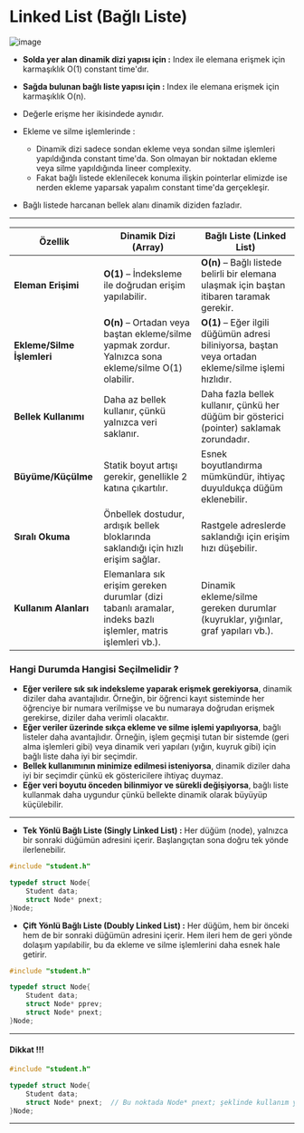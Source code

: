 # Linked List (Bağlı Liste)

![image](https://github.com/user-attachments/assets/a84e8d66-5658-44a9-8569-800205d9dd27)


* **Solda yer alan dinamik dizi yapısı için :** Index ile elemana erişmek için karmaşıklık O(1) constant time'dır.
* **Sağda bulunan bağlı liste yapısı için :** Index ile elemana erişmek için karmaşıklık O(n).

* Değerle erişme her ikisindede aynıdır.
* Ekleme ve silme işlemlerinde :
  * Dinamik dizi sadece sondan ekleme veya sondan silme işlemleri yapıldığında constant time'da. Son olmayan bir noktadan ekleme veya silme yapıldığında lineer complexity.
  * Fakat bağlı listede eklenilecek konuma ilişkin pointerlar elimizde ise nerden ekleme yaparsak yapalım constant time'da gerçekleşir.
* Bağlı listede harcanan bellek alanı dinamik diziden fazladır.

-----------------------------------------------------------------------------------------------------------------------------------------------------

| **Özellik**          | **Dinamik Dizi (Array)** | **Bağlı Liste (Linked List)** |
|----------------------|------------------------|------------------------------|
| **Eleman Erişimi**   | **O(1)** – İndeksleme ile doğrudan erişim yapılabilir. | **O(n)** – Bağlı listede belirli bir elemana ulaşmak için baştan itibaren taramak gerekir. |
| **Ekleme/Silme İşlemleri** | **O(n)** – Ortadan veya baştan ekleme/silme yapmak zordur. Yalnızca sona ekleme/silme O(1) olabilir. | **O(1)** – Eğer ilgili düğümün adresi biliniyorsa, baştan veya ortadan ekleme/silme işlemi hızlıdır. |
| **Bellek Kullanımı** | Daha az bellek kullanır, çünkü yalnızca veri saklanır. | Daha fazla bellek kullanır, çünkü her düğüm bir gösterici (pointer) saklamak zorundadır. |
| **Büyüme/Küçülme** | Statik boyut artışı gerekir, genellikle 2 katına çıkartılır. | Esnek boyutlandırma mümkündür, ihtiyaç duyuldukça düğüm eklenebilir. |
| **Sıralı Okuma** | Önbellek dostudur, ardışık bellek bloklarında saklandığı için hızlı erişim sağlar. | Rastgele adreslerde saklandığı için erişim hızı düşebilir. |
| **Kullanım Alanları** | Elemanlara sık erişim gereken durumlar (dizi tabanlı aramalar, indeks bazlı işlemler, matris işlemleri vb.). | Dinamik ekleme/silme gereken durumlar (kuyruklar, yığınlar, graf yapıları vb.). |

### Hangi Durumda Hangisi Seçilmelidir ?

* **Eğer verilere sık sık indeksleme yaparak erişmek gerekiyorsa**, dinamik diziler daha avantajlıdır. Örneğin, bir öğrenci kayıt sisteminde her öğrenciye bir numara verilmişse ve bu numaraya doğrudan erişmek gerekirse, diziler daha verimli olacaktır.
* **Eğer veriler üzerinde sıkça ekleme ve silme işlemi yapılıyorsa**, bağlı listeler daha avantajlıdır. Örneğin, işlem geçmişi tutan bir sistemde (geri alma işlemleri gibi) veya dinamik veri yapıları (yığın, kuyruk gibi) için bağlı liste daha iyi bir seçimdir.
* **Bellek kullanımının minimize edilmesi isteniyorsa**, dinamik diziler daha iyi bir seçimdir çünkü ek göstericilere ihtiyaç duymaz.
* **Eğer veri boyutu önceden bilinmiyor ve sürekli değişiyorsa**, bağlı liste kullanmak daha uygundur çünkü bellekte dinamik olarak büyüyüp küçülebilir.  

-----------------------------------------------------------------------------------------------------------------------------------------------------

* **Tek Yönlü Bağlı Liste (Singly Linked List) :** Her düğüm (node), yalnızca bir sonraki düğümün adresini içerir. Başlangıçtan sona doğru tek yönde ilerlenebilir.

```c
#include "student.h"

typedef struct Node{
    Student data;
    struct Node* pnext;
}Node;
```

* **Çift Yönlü Bağlı Liste (Doubly Linked List) :** Her düğüm, hem bir önceki hem de bir sonraki düğümün adresini içerir. Hem ileri hem de geri yönde dolaşım yapılabilir, bu da ekleme ve silme işlemlerini daha esnek hale getirir.

```c
#include "student.h"

typedef struct Node{
    Student data;
    struct Node* pprev;
    struct Node* pnext;
}Node;
```

-----------------------------------------------------------------------------------------------------------------------------------------------------

#### Dikkat !!!

```c
#include "student.h"

typedef struct Node{
    Student data;
    struct Node* pnext;  // Bu noktada Node* pnext; şeklinde kullanım yapamayız. Scope kurallarına göre bu noktada derleyici Node isminin struct Node türünün eş ismi olduğunu bilmiyor.
}Node;
```

-----------------------------------------------------------------------------------------------------------------------------------------------------



















